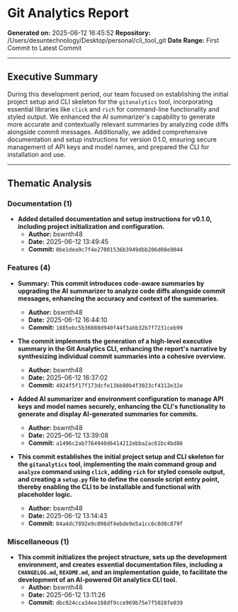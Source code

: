 # Git Analytics Report

**Generated on:** 2025-06-12 16:45:52
**Repository:** /Users/desuntechnology/Desktop/personal/cli_tool_git
**Date Range:** First Commit to Latest Commit

---

## Executive Summary

During this development period, our team focused on establishing the initial project setup and CLI skeleton for the `gitanalytics` tool, incorporating essential libraries like `click` and `rich` for command-line functionality and styled output. We enhanced the AI summarizer's capability to generate more accurate and contextually relevant summaries by analyzing code diffs alongside commit messages. Additionally, we added comprehensive documentation and setup instructions for version 0.1.0, ensuring secure management of API keys and model names, and prepared the CLI for installation and use.

---

## Thematic Analysis


### Documentation (1)


- **Added detailed documentation and setup instructions for v0.1.0, including project initialization and configuration.**
  - **Author:** bswnth48
  - **Date:** 2025-06-12 13:49:45
  - **Commit:** `0be1dea9c7f4e27001536b3949dbb206d08e9044`


### Features (4)


- ****Summary:** This commit introduces code-aware summaries by upgrading the AI summarizer to analyze code diffs alongside commit messages, enhancing the accuracy and context of the summaries.**
  - **Author:** bswnth48
  - **Date:** 2025-06-12 16:44:10
  - **Commit:** `1885ebc5b36080d940f44f3abb32b7f7231ceb99`

- **The commit implements the generation of a high-level executive summary in the Git Analytics CLI, enhancing the report's narrative by synthesizing individual commit summaries into a cohesive overview.**
  - **Author:** bswnth48
  - **Date:** 2025-06-12 16:37:02
  - **Commit:** `4924f5f17f173dcfe13bb80b4f3023cf4312e32e`

- **Added AI summarizer and environment configuration to manage API keys and model names securely, enhancing the CLI's functionality to generate and display AI-generated summaries for commits.**
  - **Author:** bswnth48
  - **Date:** 2025-06-12 13:39:08
  - **Commit:** `a1496c2ab7764940d6414212ebba2ac61bc4bd86`

- **This commit establishes the initial project setup and CLI skeleton for the `gitanalytics` tool, implementing the main command group and `analyze` command using `click`, adding `rich` for styled console output, and creating a `setup.py` file to define the console script entry point, thereby enabling the CLI to be installable and functional with placeholder logic.**
  - **Author:** bswnth48
  - **Date:** 2025-06-12 13:14:43
  - **Commit:** `04a4dc7892e9c096df4ebde9e5a1cc6c0d8c879f`


### Miscellaneous (1)


- **This commit initializes the project structure, sets up the development environment, and creates essential documentation files, including a `CHANGELOG.md`, `README.md`, and an implementation guide, to facilitate the development of an AI-powered Git analytics CLI tool.**
  - **Author:** bswnth48
  - **Date:** 2025-06-12 13:11:26
  - **Commit:** `dbc024cca34ee108df9cce969b75e7f5028fe039`

